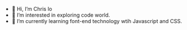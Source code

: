 - 👋 Hi, I’m Chris lo
- 👀 I’m interested in exploring code world.
- 🌱 I’m currently learning font-end technology wtih Javascript and CSS.

<!---
chrislo-coding/chrislo-coding is a ✨ special ✨ repository because its `README.md` (this file) appears on your GitHub profile.
You can click the Preview link to take a look at your changes.
--->
